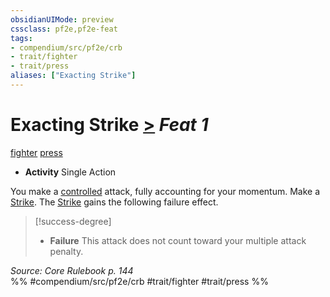 ```yaml
---
obsidianUIMode: preview
cssclass: pf2e,pf2e-feat
tags:
- compendium/src/pf2e/crb
- trait/fighter
- trait/press
aliases: ["Exacting Strike"]
---
```

# Exacting Strike  [>](/rules/core-rulebook/chapter-9-playing-the-game.md#Actions "Single Action") *Feat 1*  
[fighter](/rules/traits/fighter.md)  [press](/rules/traits/press.md)  

- **Activity** Single Action

You make a [controlled](/rules/conditions.md#Controlled) attack, fully accounting for your momentum. Make a [Strike](/rules/actions/strike.md). The [Strike](/rules/actions/strike.md) gains the following failure effect.

> [!success-degree] 
> - **Failure** This attack does not count toward your multiple attack penalty.

*Source: Core Rulebook p. 144*  
%% #compendium/src/pf2e/crb #trait/fighter #trait/press %%
